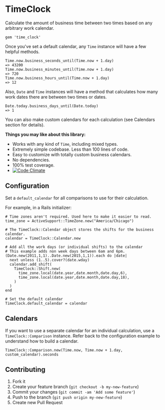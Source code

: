 # TimeClock

Calculate the amount of business time between two times based on any arbitrary work calendar.

    gem 'time_clock'

Once you've set a default calendar, any `Time` instance will have a few helpful methods.

    Time.now.business_seconds_until(Time.now + 1.day)
    => 43200
    Time.now.business_minutes_until(Time.now + 1.day)
    => 720
    Time.now.business_hours_until(Time.now + 1.day)
    => 12

Also, `Date` and `Time` instances will have a method that calculates how many work dates there are between two times or dates.

    Date.today.business_days_until(Date.today)
    => 1

You can also make custom calendars for each calculation (see Calendars section for details).

**Things you may like about this library:**

- Works with any kind of `Time`, including mixed types.
- Extremely simple codebase. Less than 100 lines of code.
- Easy to customize with totally custom business calendars.
- No dependencies.
- 100% test coverage.
- [![Code Climate](https://codeclimate.com/repos/5214185789af7e04ce021d7b/badges/ebf8537627c6cc30178c/gpa.png)](https://codeclimate.com/repos/5214185789af7e04ce021d7b/feed)

## Configuration

Set a `default_calendar` for all comparisons to use for their calculation.

For example, in a Rails initializer:

    # Time zones aren't required. Used here to make it easier to read.
    time_zone = ActiveSupport::TimeZone.new("America/Chicago")

    # The TimeClock::Calendar object stores the shifts for the business calendar.
    calendar = TimeClock::Calendar.new

    # Add all the work days (or individual shifts) to the calendar
    # This example adds non week days between 6am and 6pm.
    (Date.new(2011,1,1)..Date.new(2015,1,1)).each do |date|
      next unless (1..5).cover?(date.wday)
      calendar.add_shift(
        TimeClock::Shift.new(
          time_zone.local(date.year,date.month,date.day,6),
          time_zone.local(date.year,date.month,date.day,18),
        )
      )
    end

    # Set the default calendar
    TimeClock.default_calendar = calendar

## Calendars

If you want to use a separate calendar for an individual calculation, use a `TimeClock::Comparison` instance. Refer back to the configuration example to understand how to build a calendar.

    TimeClock::Comparison.new(Time.now, Time.now + 1.day, custom_calendar).seconds

## Contributing

1. Fork it
2. Create your feature branch (`git checkout -b my-new-feature`)
3. Commit your changes (`git commit -am 'Add some feature'`)
4. Push to the branch (`git push origin my-new-feature`)
5. Create new Pull Request
